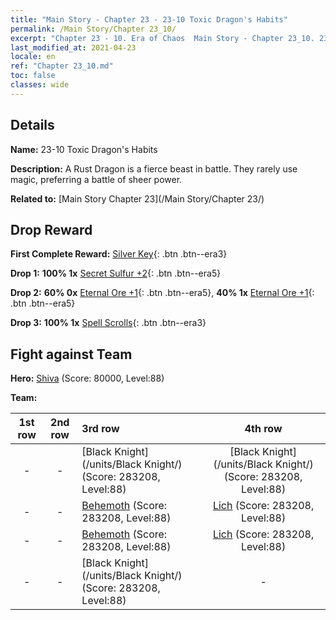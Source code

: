 ```yaml
---
title: "Main Story - Chapter 23 - 23-10 Toxic Dragon's Habits"
permalink: /Main Story/Chapter 23_10/
excerpt: "Chapter 23 - 10. Era of Chaos  Main Story - Chapter 23_10. 23-10 Toxic Dragon's Habits"
last_modified_at: 2021-04-23
locale: en
ref: "Chapter 23_10.md"
toc: false
classes: wide
---
```


## Details

 **Name:** 23-10 Toxic Dragon's Habits

 **Description:** A Rust Dragon is a fierce beast in battle. They rarely use magic, preferring a battle of sheer power.

 **Related to:** [Main Story Chapter 23](/Main Story/Chapter 23/)

## Drop Reward

 **First Complete Reward:** [Silver Key](/Items/con_693/){: .btn .btn--era3}

 **Drop 1:** **100% 1x** [Secret Sulfur +2](/Items/mat_78/){: .btn .btn--era5}

 **Drop 2:** **60% 0x** [Eternal Ore +1](/Items/mat_68/){: .btn .btn--era5}, **40% 1x** [Eternal Ore +1](/Items/mat_68/){: .btn .btn--era5}

 **Drop 3:** **100% 1x** [Spell Scrolls](/Items/con_694/){: .btn .btn--era3}


## Fight against Team
 **Hero:** [Shiva](/heroes/Shiva/) (Score: 80000, Level:88)

 **Team:**


  | 1st row | 2nd row | 3rd row | 4th row |
  |:----:|:----:|:----|:----:|
  | - | - | [Black Knight](/units/Black Knight/) (Score: 283208, Level:88)  | [Black Knight](/units/Black Knight/) (Score: 283208, Level:88)  |
  | - | - | [Behemoth](/units/Behemoth/) (Score: 283208, Level:88)  | [Lich](/units/Lich/) (Score: 283208, Level:88)  |
  | - | - | [Behemoth](/units/Behemoth/) (Score: 283208, Level:88)  | [Lich](/units/Lich/) (Score: 283208, Level:88)  |
  | - | - | [Black Knight](/units/Black Knight/) (Score: 283208, Level:88)  | - |


